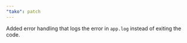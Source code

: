```yaml
---
"tako": patch
---
```


Added error handling that logs the error in `app.log` instead of exiting the code.
